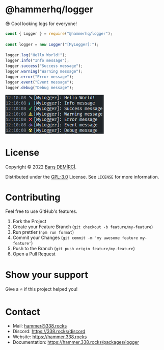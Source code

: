 # @hammerhq/logger

😎 Cool looking logs for everyone!

```js
const { Logger } = require("@hammerhq/logger");

const logger = new Logger("[MyLogger]:");

logger.log("Hello World!");
logger.info("Info message");
logger.success("Success message");
logger.warning("Warning message");
logger.error("Error message");
logger.event("Event message");
logger.debug("Debug message");
```

![output](./example.png)

# License

Copyright © 2022 [Barış DEMİRCİ](https://github.com/barbarbar338).

Distributed under the [GPL-3.0](https://www.gnu.org/licenses/gpl-3.0.html) License. See `LICENSE` for more information.

# Contributing

Feel free to use GitHub's features.

1. Fork the Project
2. Create your Feature Branch (`git checkout -b feature/my-feature`)
3. Run prettier (`npm run format`)
4. Commit your Changes (`git commit -m 'my awesome feature my-feature'`)
5. Push to the Branch (`git push origin feature/my-feature`)
6. Open a Pull Request

# Show your support

Give a ⭐️ if this project helped you!

# Contact

-   Mail: hammer@338.rocks
-   Discord: https://338.rocks/discord
-   Website: https://hammer.338.rocks
-   Documentation: https://hammer.338.rocks/packages/logger
